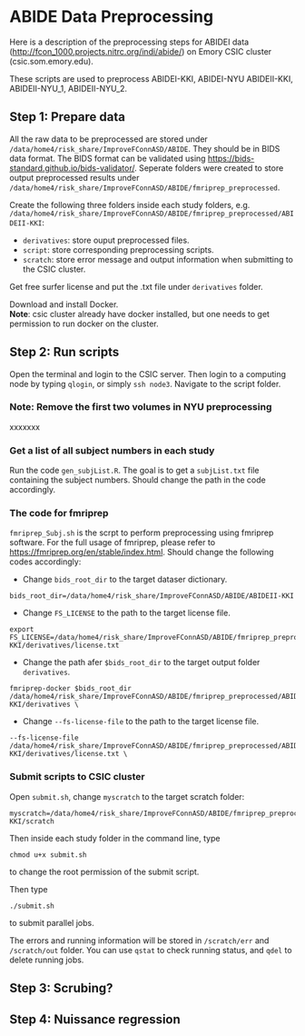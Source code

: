 # ABIDE Data Preprocessing

Here is a description of the preprocessing steps for ABIDEI data (http://fcon_1000.projects.nitrc.org/indi/abide/) on Emory CSIC cluster (csic.som.emory.edu).    

These scripts are used to preprocess ABIDEI-KKI, ABIDEI-NYU ABIDEII-KKI, ABIDEII-NYU_1, ABIDEII-NYU_2.

## Step 1: Prepare data
All the raw data to be preprocessed are stored under `/data/home4/risk_share/ImproveFConnASD/ABIDE`. They should be in BIDS data format. The BIDS format can be validated using https://bids-standard.github.io/bids-validator/. Seperate folders were created to store output preprocessed results under `/data/home4/risk_share/ImproveFConnASD/ABIDE/fmriprep_preprocessed`. 

Create the following three folders inside each study folders, e.g. `/data/home4/risk_share/ImproveFConnASD/ABIDE/fmriprep_preprocessed/ABIDEII-KKI`:     
- `derivatives`: store ouput preprocessed files.     
- `script`: store corresponding preprocessing scripts.     
- `scratch`: store error message and output information when submitting to the CSIC cluster.     

Get free surfer license and put the .txt file under `derivatives` folder.   

Download and install Docker.   
**Note**: csic cluster already have docker installed, but one needs to get permission to run docker on the cluster.

## Step 2: Run scripts     
Open the terminal and login to the CSIC server. Then login to a computing node by typing `qlogin`, or simply `ssh node3`. Navigate to the script folder.

### Note: Remove the first two volumes in NYU preprocessing
xxxxxxx

### Get a list of all subject numbers in each study    

Run the code `gen_subjList.R`. The goal is to get a `subjList.txt` file containing the subject numbers. Should change the path in the code accordingly. 

### The code for fmriprep    

`fmriprep_Subj.sh` is the scrpt to perform preprocessing using fmriprep software. For the full usage of fmriprep, please refer to https://fmriprep.org/en/stable/index.html. Should change the following codes accordingly:    

- Change `bids_root_dir` to the target dataser dictionary.
```
bids_root_dir=/data/home4/risk_share/ImproveFConnASD/ABIDE/ABIDEII-KKI
```
- Change `FS_LICENSE` to the path to the target license file.
```
export FS_LICENSE=/data/home4/risk_share/ImproveFConnASD/ABIDE/fmriprep_preprocessed/ABIDEII-KKI/derivatives/license.txt
```
- Change the path afer `$bids_root_dir` to the target output folder `derivatives`.
```
fmriprep-docker $bids_root_dir /data/home4/risk_share/ImproveFConnASD/ABIDE/fmriprep_preprocessed/ABIDEII-KKI/derivatives \
```
- Change `--fs-license-file` to the path to the target license file.
```
--fs-license-file /data/home4/risk_share/ImproveFConnASD/ABIDE/fmriprep_preprocessed/ABIDEII-KKI/derivatives/license.txt \
```

### Submit scripts to CSIC cluster

Open `submit.sh`, change `myscratch` to the target scratch folder:
```
myscratch=/data/home4/risk_share/ImproveFConnASD/ABIDE/fmriprep_preprocessed/ABIDEII-KKI/scratch
```

Then inside each study folder in the command line, type    
```
chmod u+x submit.sh
```
to change the root permission of the submit script.    

Then type
```
./submit.sh
```
to submit parallel jobs.

The errors and running information will be stored in `/scratch/err` and `/scratch/out` folder. You can use `qstat` to check running status, and `qdel` to delete running jobs.

## Step 3: Scrubing?



## Step 4: Nuissance regression













